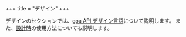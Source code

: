 +++
title = "デザイン"
+++

デザインのセクションでは、<a href="overview">goa API デザイン言語</a>について説明します。
また、<a href="swagger">設計時</a>の使用方法についても説明します。
